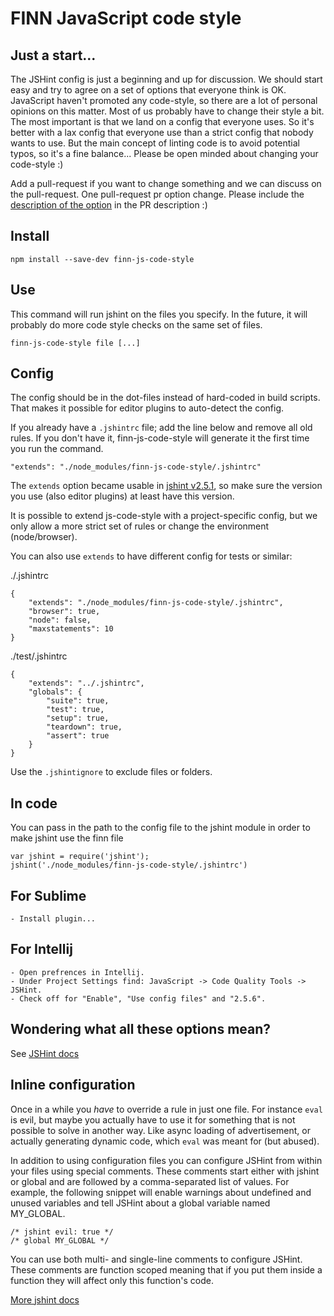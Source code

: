 # FINN JavaScript code style

## Just a start...
The JSHint config is just a beginning and up for discussion. We should start easy and try to agree on a set of options that everyone think is OK. JavaScript haven't promoted any code-style, so there are a lot of personal opinions on this matter. Most of us probably have to change their style a bit. The most important is that we land on a config that everyone uses. So it's better with a lax config that everyone use than a strict config that nobody wants to use. But the main concept of linting code is to avoid potential typos, so it's a fine balance... Please be open minded about changing your code-style :)

Add a pull-request if you want to change something and we can discuss on the pull-request. One pull-request pr option change. Please include the [description of the option](http://www.jshint.com/docs/options/) in the PR description :)

## Install

    npm install --save-dev finn-js-code-style

## Use

This command will run jshint on the files you specify. In the future, it will probably do more code style checks on the same set of files.

    finn-js-code-style file [...]

## Config

The config should be in the dot-files instead of hard-coded in build scripts. That makes it possible for editor plugins to auto-detect the config.

If you already have a `.jshintrc` file; add the line below and remove all old rules. If you don't have it, finn-js-code-style will generate it the first time you run the command.

    "extends": "./node_modules/finn-js-code-style/.jshintrc"

The `extends` option became usable in [jshint v2.5.1](https://github.com/jshint/jshint/releases/tag/2.5.1), so make sure the version you use (also editor plugins) at least have this version.

It is possible to extend js-code-style with a project-specific config, but we only allow a more strict set of rules or change the environment (node/browser).

You can also use `extends` to have different config for tests or similar:

./.jshintrc

    {
        "extends": "./node_modules/finn-js-code-style/.jshintrc",
        "browser": true,
        "node": false,
        "maxstatements": 10
    }

./test/.jshintrc

    {
        "extends": "../.jshintrc",
        "globals": {
            "suite": true,
            "test": true,
            "setup": true,
            "teardown": true,
            "assert": true
        }
    }

Use the `.jshintignore` to exclude files or folders.

## In code
You can pass in the path to the config file to the jshint module in order to make jshint use the finn file

	var jshint = require('jshint');
	jshint('./node_modules/finn-js-code-style/.jshintrc')

## For Sublime

    - Install plugin...

## For Intellij

    - Open prefrences in Intellij.
    - Under Project Settings find: JavaScript -> Code Quality Tools -> JSHint.
    - Check off for "Enable", "Use config files" and "2.5.6".


## Wondering what all these options mean?

See [JSHint docs](http://www.jshint.com/docs/options/)


## Inline configuration

Once in a while you *have* to override a rule in just one file. For instance `eval` is evil, but maybe you actually have to use it for something that is not possible to solve in another way. Like async loading of advertisement, or actually generating dynamic code, which `eval` was meant for (but abused).

In addition to using configuration files you can configure JSHint from within your files using special comments. These comments start either with jshint or global and are followed by a comma-separated list of values. For example, the following snippet will enable warnings about undefined and unused variables and tell JSHint about a global variable named MY_GLOBAL.

    /* jshint evil: true */
    /* global MY_GLOBAL */

You can use both multi- and single-line comments to configure JSHint. These comments are function scoped meaning that if you put them inside a function they will affect only this function's code.

[More jshint docs](http://www.jshint.com/docs/)

